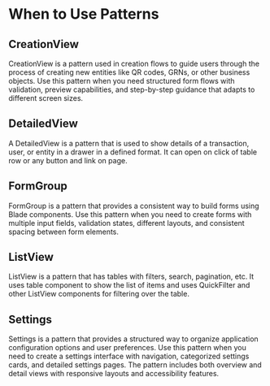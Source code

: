 # When to Use Patterns

## CreationView

CreationView is a pattern used in creation flows to guide users through the process of creating new entities like QR codes, GRNs, or other business objects. Use this pattern when you need structured form flows with validation, preview capabilities, and step-by-step guidance that adapts to different screen sizes.

## DetailedView

A DetailedView is a pattern that is used to show details of a transaction, user, or entity in a drawer in a defined format. It can open on click of table row or any button and link on page.

## FormGroup

FormGroup is a pattern that provides a consistent way to build forms using Blade components. Use this pattern when you need to create forms with multiple input fields, validation states, different layouts, and consistent spacing between form elements.

## ListView

ListView is a pattern that has tables with filters, search, pagination, etc. It uses table component to show the list of items and uses QuickFilter and other ListView components for filtering over the table.

## Settings

Settings is a pattern that provides a structured way to organize application configuration options and user preferences. Use this pattern when you need to create a settings interface with navigation, categorized settings cards, and detailed settings pages. The pattern includes both overview and detail views with responsive layouts and accessibility features.
